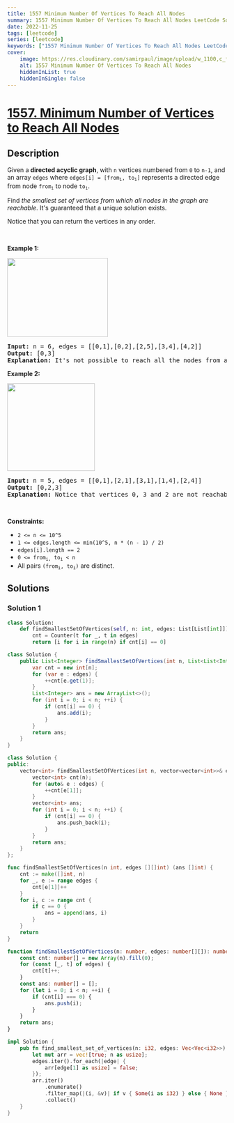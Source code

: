 ```yaml
---
title: 1557 Minimum Number Of Vertices To Reach All Nodes
summary: 1557 Minimum Number Of Vertices To Reach All Nodes LeetCode Solution Explained
date: 2022-11-25
tags: [leetcode]
series: [leetcode]
keywords: ["1557 Minimum Number Of Vertices To Reach All Nodes LeetCode Solution Explained in all languages", "1557 Minimum Number Of Vertices To Reach All Nodes", "LeetCode", "leetcode solution in Python3 C++ Java Go PHP Ruby Swift TypeScript Rust C# JavaScript C", "GeeksforGeeks", "InterviewBit", "Coding Ninjas", "HackerRank", "HackerEarth", "CodeChef", "TopCoder", "AlgoExpert", "freeCodeCamp", "Codeforces", "GitHub", "AtCoder", "Samir Paul"]
cover:
    image: https://res.cloudinary.com/samirpaul/image/upload/w_1100,c_fit,co_rgb:FFFFFF,l_text:Arial_75_bold:1557 Minimum Number Of Vertices To Reach All Nodes - Solution Explained/problem-solving.webp
    alt: 1557 Minimum Number Of Vertices To Reach All Nodes
    hiddenInList: true
    hiddenInSingle: false
---
```



# [1557. Minimum Number of Vertices to Reach All Nodes](https://leetcode.com/problems/minimum-number-of-vertices-to-reach-all-nodes)


## Description

<p>Given a<strong>&nbsp;directed acyclic graph</strong>,&nbsp;with&nbsp;<code>n</code>&nbsp;vertices numbered from&nbsp;<code>0</code>&nbsp;to&nbsp;<code>n-1</code>,&nbsp;and an array&nbsp;<code>edges</code>&nbsp;where&nbsp;<code>edges[i] = [from<sub>i</sub>, to<sub>i</sub>]</code>&nbsp;represents a directed edge from node&nbsp;<code>from<sub>i</sub></code>&nbsp;to node&nbsp;<code>to<sub>i</sub></code>.</p>

<p>Find <em>the smallest set of vertices from which all nodes in the graph are reachable</em>. It&#39;s guaranteed that a unique solution exists.</p>

<p>Notice that you can return the vertices in any order.</p>

<p>&nbsp;</p>
<p><strong class="example">Example 1:</strong></p>

<p><img alt="" src="https://spcdn.pages.dev/leetcode/problems/1557.Minimum%20Number%20of%20Vertices%20to%20Reach%20All%20Nodes/images/untitled22.png" style="width: 231px; height: 181px;" /></p>

<pre>
<strong>Input:</strong> n = 6, edges = [[0,1],[0,2],[2,5],[3,4],[4,2]]
<strong>Output:</strong> [0,3]
<b>Explanation: </b>It&#39;s not possible to reach all the nodes from a single vertex. From 0 we can reach [0,1,2,5]. From 3 we can reach [3,4,2,5]. So we output [0,3].</pre>

<p><strong class="example">Example 2:</strong></p>

<p><img alt="" src="https://spcdn.pages.dev/leetcode/problems/1557.Minimum%20Number%20of%20Vertices%20to%20Reach%20All%20Nodes/images/untitled.png" style="width: 201px; height: 201px;" /></p>

<pre>
<strong>Input:</strong> n = 5, edges = [[0,1],[2,1],[3,1],[1,4],[2,4]]
<strong>Output:</strong> [0,2,3]
<strong>Explanation: </strong>Notice that vertices 0, 3 and 2 are not reachable from any other node, so we must include them. Also any of these vertices can reach nodes 1 and 4.
</pre>

<p>&nbsp;</p>
<p><strong>Constraints:</strong></p>

<ul>
	<li><code>2 &lt;= n &lt;= 10^5</code></li>
	<li><code>1 &lt;= edges.length &lt;= min(10^5, n * (n - 1) / 2)</code></li>
	<li><code>edges[i].length == 2</code></li>
	<li><code>0 &lt;= from<sub>i,</sub>&nbsp;to<sub>i</sub> &lt; n</code></li>
	<li>All pairs <code>(from<sub>i</sub>, to<sub>i</sub>)</code> are distinct.</li>
</ul>

## Solutions

### Solution 1

<!-- tabs:start -->

```python
class Solution:
    def findSmallestSetOfVertices(self, n: int, edges: List[List[int]]) -> List[int]:
        cnt = Counter(t for _, t in edges)
        return [i for i in range(n) if cnt[i] == 0]
```

```java
class Solution {
    public List<Integer> findSmallestSetOfVertices(int n, List<List<Integer>> edges) {
        var cnt = new int[n];
        for (var e : edges) {
            ++cnt[e.get(1)];
        }
        List<Integer> ans = new ArrayList<>();
        for (int i = 0; i < n; ++i) {
            if (cnt[i] == 0) {
                ans.add(i);
            }
        }
        return ans;
    }
}
```

```cpp
class Solution {
public:
    vector<int> findSmallestSetOfVertices(int n, vector<vector<int>>& edges) {
        vector<int> cnt(n);
        for (auto& e : edges) {
            ++cnt[e[1]];
        }
        vector<int> ans;
        for (int i = 0; i < n; ++i) {
            if (cnt[i] == 0) {
                ans.push_back(i);
            }
        }
        return ans;
    }
};
```

```go
func findSmallestSetOfVertices(n int, edges [][]int) (ans []int) {
	cnt := make([]int, n)
	for _, e := range edges {
		cnt[e[1]]++
	}
	for i, c := range cnt {
		if c == 0 {
			ans = append(ans, i)
		}
	}
	return
}
```

```ts
function findSmallestSetOfVertices(n: number, edges: number[][]): number[] {
    const cnt: number[] = new Array(n).fill(0);
    for (const [_, t] of edges) {
        cnt[t]++;
    }
    const ans: number[] = [];
    for (let i = 0; i < n; ++i) {
        if (cnt[i] === 0) {
            ans.push(i);
        }
    }
    return ans;
}
```

```rust
impl Solution {
    pub fn find_smallest_set_of_vertices(n: i32, edges: Vec<Vec<i32>>) -> Vec<i32> {
        let mut arr = vec![true; n as usize];
        edges.iter().for_each(|edge| {
            arr[edge[1] as usize] = false;
        });
        arr.iter()
            .enumerate()
            .filter_map(|(i, &v)| if v { Some(i as i32) } else { None })
            .collect()
    }
}
```

<!-- tabs:end -->

<!-- end -->
